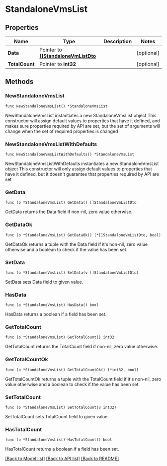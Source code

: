 # StandaloneVmsList

## Properties

Name | Type | Description | Notes
------------ | ------------- | ------------- | -------------
**Data** | Pointer to [**[]StandaloneVmListDto**](StandaloneVmListDto.md) |  | [optional] 
**TotalCount** | Pointer to **int32** |  | [optional] 

## Methods

### NewStandaloneVmsList

`func NewStandaloneVmsList() *StandaloneVmsList`

NewStandaloneVmsList instantiates a new StandaloneVmsList object
This constructor will assign default values to properties that have it defined,
and makes sure properties required by API are set, but the set of arguments
will change when the set of required properties is changed

### NewStandaloneVmsListWithDefaults

`func NewStandaloneVmsListWithDefaults() *StandaloneVmsList`

NewStandaloneVmsListWithDefaults instantiates a new StandaloneVmsList object
This constructor will only assign default values to properties that have it defined,
but it doesn't guarantee that properties required by API are set

### GetData

`func (o *StandaloneVmsList) GetData() []StandaloneVmListDto`

GetData returns the Data field if non-nil, zero value otherwise.

### GetDataOk

`func (o *StandaloneVmsList) GetDataOk() (*[]StandaloneVmListDto, bool)`

GetDataOk returns a tuple with the Data field if it's non-nil, zero value otherwise
and a boolean to check if the value has been set.

### SetData

`func (o *StandaloneVmsList) SetData(v []StandaloneVmListDto)`

SetData sets Data field to given value.

### HasData

`func (o *StandaloneVmsList) HasData() bool`

HasData returns a boolean if a field has been set.

### GetTotalCount

`func (o *StandaloneVmsList) GetTotalCount() int32`

GetTotalCount returns the TotalCount field if non-nil, zero value otherwise.

### GetTotalCountOk

`func (o *StandaloneVmsList) GetTotalCountOk() (*int32, bool)`

GetTotalCountOk returns a tuple with the TotalCount field if it's non-nil, zero value otherwise
and a boolean to check if the value has been set.

### SetTotalCount

`func (o *StandaloneVmsList) SetTotalCount(v int32)`

SetTotalCount sets TotalCount field to given value.

### HasTotalCount

`func (o *StandaloneVmsList) HasTotalCount() bool`

HasTotalCount returns a boolean if a field has been set.


[[Back to Model list]](../README.md#documentation-for-models) [[Back to API list]](../README.md#documentation-for-api-endpoints) [[Back to README]](../README.md)


